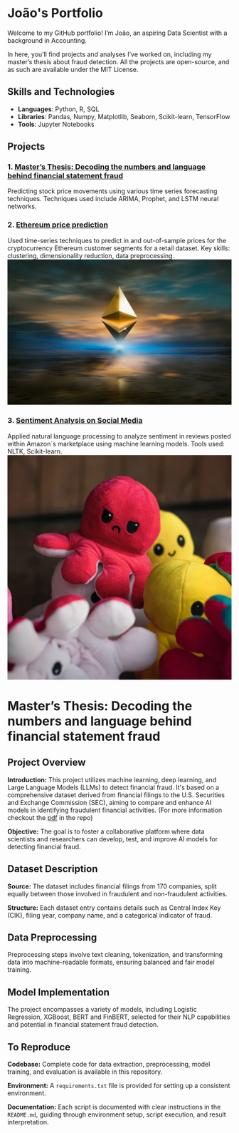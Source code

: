 # João's Portfolio

Welcome to my GitHub portfolio! I’m João, an aspiring Data Scientist with a background in Accounting.

In here, you’ll find projects and analyses I’ve worked on, including my master’s thesis about fraud detection. All the projects are open-source, and as such are available under the MIT License.

## Skills and Technologies
- **Languages**: Python, R, SQL
- **Libraries**: Pandas, Numpy, Matplotlib, Seaborn, Scikit-learn, TensorFlow
- **Tools**: Jupyter Notebooks

## Projects

### 1. [Master’s Thesis: Decoding the numbers and language behind financial statement fraud](https://github.com/JoaoBrasOliveira/masters_thesis)
Predicting stock price movements using various time series forecasting techniques. Techniques used include ARIMA, Prophet, and LSTM neural networks.

### 2. [Ethereum price prediction](https://github.com/JoaoBrasOliveira/ethereum)
Used time-series techniques to predict in and out-of-sample prices for the cryptocurrency Ethereum customer segments for a retail dataset. Key skills: clustering, dimensionality reduction, data preprocessing.
![Customer Segments](images/zoltan-tasi-uNXmhzcQjxg-unsplash.jpg)

### 3. [Sentiment Analysis on Social Media](https://github.com/JoaoBrasOliveira/amazonreviews_sentiment_analysis)
Applied natural language processing to analyze sentiment in reviews posted within Amazon´s marketplace using machine learning models. Tools used: NLTK, Scikit-learn.
![Customer Segments](images/mahdi-bafande-qgJ1rt7TeeY-unsplash.jpg)

# Master’s Thesis: Decoding the numbers and language behind financial statement fraud

## Project Overview

**Introduction:** This project utilizes machine learning, deep learning, and Large Language Models (LLMs) to detect financial fraud. It's based on a comprehensive dataset derived from financial filings to the U.S. Securities and Exchange Commission (SEC), aiming to compare and enhance AI models in identifying fraudulent financial activities. (For more information checkout the [pdf](https://github.com/amitkedia007/Financial-Fraud-Detection-Using-LLMs/blob/main/Detailed_Report_on_financial_fraud_detection.pdf) in the repo)

**Objective:** The goal is to foster a collaborative platform where data scientists and researchers can develop, test, and improve AI models for detecting financial fraud.

## Dataset Description

**Source:** The dataset includes financial filings from 170 companies, split equally between those involved in fraudulent and non-fraudulent activities.

**Structure:** Each dataset entry contains details such as Central Index Key (CIK), filing year, company name, and a categorical indicator of fraud.

## Data Preprocessing

Preprocessing steps involve text cleaning, tokenization, and transforming data into machine-readable formats, ensuring balanced and fair model training.

## Model Implementation

The project encompasses a variety of models, including Logistic Regression, XGBoost, BERT and FinBERT, selected for their NLP capabilities and potential in financial statement fraud detection.

## To Reproduce

**Codebase:** Complete code for data extraction, preprocessing, model training, and evaluation is available in this repository.

**Environment:** A `requirements.txt` file is provided for setting up a consistent environment.

**Documentation:** Each script is documented with clear instructions in the `README.md`, guiding through environment setup, script execution, and result interpretation.
